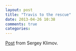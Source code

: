 ```yaml
---
layout: post
title: "Travis to the rescue"
date: 2013-04-26 10:38
comments: true
categories:
---
```


[Post](http://darvin.github.io/blog/2013/01/13/Prose_Octopress_TravisIO/) from Sergey Klimov.
